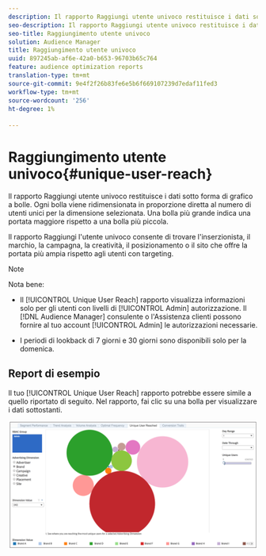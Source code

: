 ```yaml
---
description: Il rapporto Raggiungi utente univoco restituisce i dati sotto forma di grafico a bolle. Ogni bolla viene ridimensionata in proporzione diretta al numero di utenti unici per la dimensione selezionata. Una bolla più grande indica una portata maggiore rispetto a una bolla più piccola. Il rapporto Raggiungi l'utente univoco consente di trovare l'inserzionista, il marchio, la campagna, la creatività, il posizionamento o il sito che offre la portata più ampia rispetto agli utenti con targeting.
seo-description: Il rapporto Raggiungi utente univoco restituisce i dati sotto forma di grafico a bolle. Ogni bolla viene ridimensionata in proporzione diretta al numero di utenti unici per la dimensione selezionata. Una bolla più grande indica una portata maggiore rispetto a una bolla più piccola. Il rapporto Raggiungi l'utente univoco consente di trovare l'inserzionista, il marchio, la campagna, la creatività, il posizionamento o il sito che offre la portata più ampia rispetto agli utenti con targeting.
seo-title: Raggiungimento utente univoco
solution: Audience Manager
title: Raggiungimento utente univoco
uuid: 897245ab-af6e-42a0-b653-96703b65c764
feature: audience optimization reports
translation-type: tm+mt
source-git-commit: 9e4f2f26b83fe6e5b6f669107239d7edaf11fed3
workflow-type: tm+mt
source-wordcount: '256'
ht-degree: 1%

---
```



# Raggiungimento utente univoco{#unique-user-reach}

Il rapporto Raggiungi utente univoco restituisce i dati sotto forma di grafico a bolle. Ogni bolla viene ridimensionata in proporzione diretta al numero di utenti unici per la dimensione selezionata. Una bolla più grande indica una portata maggiore rispetto a una bolla più piccola.

Il rapporto Raggiungi l&#39;utente univoco consente di trovare l&#39;inserzionista, il marchio, la campagna, la creatività, il posizionamento o il sito che offre la portata più ampia rispetto agli utenti con targeting.

>[!NOTE]
>
>Nota bene:
>
>* Il [!UICONTROL Unique User Reach] rapporto visualizza informazioni solo per gli utenti con livelli di [!UICONTROL Admin] autorizzazione. Il [!DNL Audience Manager] consulente o l&#39;Assistenza clienti possono fornire al tuo account [!UICONTROL Admin] le autorizzazioni necessarie.
   >
   >
* I periodi di lookback di 7 giorni e 30 giorni sono disponibili solo per la domenica.


## Report di esempio

Il tuo [!UICONTROL Unique User Reach] rapporto potrebbe essere simile a quello riportato di seguito. Nel rapporto, fai clic su una bolla per visualizzare i dati sottostanti.

![](assets/unique-user-reach.png)
